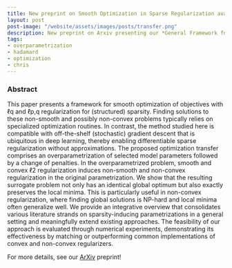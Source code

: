 ```yaml
---
title: New preprint on Smooth Optimization in Sparse Regularization available!
layout: post
post-image: "/website/assets/images/posts/transfer.png"
description: New preprint on Arxiv presenting our *General Framework for Smooth Optimization in Sparse Regularization using Hadamard Overparametrization*!
tags:
- overparametrization
- hadamard
- optimization
- chris
---
```


### Abstract

This paper presents a framework for smooth optimization of objectives with ℓq and ℓp,q regularization for (structured) sparsity. Finding solutions to these non-smooth and possibly non-convex problems typically relies on specialized optimization routines. In contrast, the method studied here is compatible with off-the-shelf (stochastic) gradient descent that is ubiquitous in deep learning, thereby enabling differentiable sparse regularization without approximations. The proposed optimization transfer comprises an overparametrization of selected model parameters followed by a change of penalties. In the overparametrized problem, smooth and convex ℓ2 regularization induces non-smooth and non-convex regularization in the original parametrization. We show that the resulting surrogate problem not only has an identical global optimum but also exactly preserves the local minima. This is particularly useful in non-convex regularization, where finding global solutions is NP-hard and local minima often generalize well. We provide an integrative overview that consolidates various literature strands on sparsity-inducing parametrizations in a general setting and meaningfully extend existing approaches. The feasibility of our approach is evaluated through numerical experiments, demonstrating its effectiveness by matching or outperforming common implementations of convex and non-convex regularizers.

For more details, see our [ArXiv](https://arxiv.org/abs/2307.03571) preprint!
